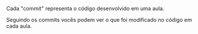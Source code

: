 Cada "commit" representa o código desenvolvido em uma aula.

Seguindo os commits vocês podem ver o que foi modificado no código em cada aula.
